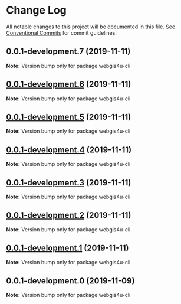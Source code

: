 # Change Log

All notable changes to this project will be documented in this file.
See [Conventional Commits](https://conventionalcommits.org) for commit guidelines.

## 0.0.1-development.7 (2019-11-11)

**Note:** Version bump only for package webgis4u-cli





## [0.0.1-development.6](https://github.com/environment-agency-austria/webgis4u/compare/webgis4u-cli@0.0.1-development.5...webgis4u-cli@0.0.1-development.6) (2019-11-11)

**Note:** Version bump only for package webgis4u-cli





## [0.0.1-development.5](https://github.com/environment-agency-austria/webgis4u/compare/webgis4u-cli@0.0.1-development.4...webgis4u-cli@0.0.1-development.5) (2019-11-11)

**Note:** Version bump only for package webgis4u-cli





## [0.0.1-development.4](https://github.com/environment-agency-austria/webgis4u/compare/webgis4u-cli@0.0.1-development.3...webgis4u-cli@0.0.1-development.4) (2019-11-11)

**Note:** Version bump only for package webgis4u-cli





## [0.0.1-development.3](https://github.com/environment-agency-austria/webgis4u/compare/webgis4u-cli@0.0.1-development.2...webgis4u-cli@0.0.1-development.3) (2019-11-11)

**Note:** Version bump only for package webgis4u-cli





## [0.0.1-development.2](https://github.com/environment-agency-austria/webgis4u/compare/webgis4u-cli@0.0.1-development.1...webgis4u-cli@0.0.1-development.2) (2019-11-11)

**Note:** Version bump only for package webgis4u-cli





## [0.0.1-development.1](https://github.com/environment-agency-austria/webgis4u/compare/webgis4u-cli@0.0.1-development.0...webgis4u-cli@0.0.1-development.1) (2019-11-11)

**Note:** Version bump only for package webgis4u-cli





## 0.0.1-development.0 (2019-11-09)

**Note:** Version bump only for package webgis4u-cli
